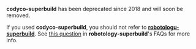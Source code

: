 **codyco-superbuild** has been deprecated since 2018 and will soon be removed. 

If you used **codyco-superbuild**, you should not refer to [**robotologu-superbuild**](https://github.com/robotology/robotology-superbuild). See [this question](https://github.com/robotology/robotology-superbuild#which-are-the-differences-between-the-robotology-superbuild-and-the-codyco-superbuild-) in **robotology-superbuild**'s FAQs for more info.
